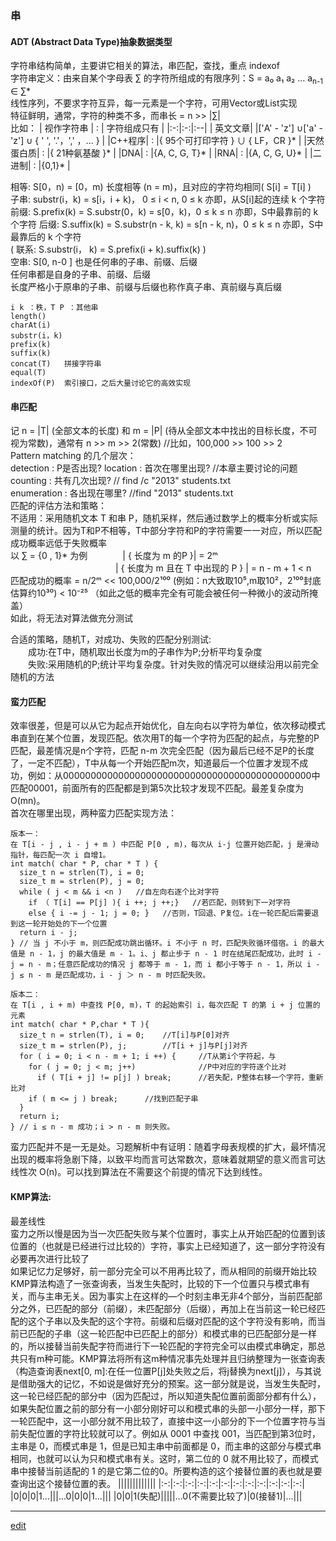 ### 串
#### ADT (Abstract Data Type)抽象数据类型
字符串结构简单，主要讲它相关的算法，串匹配，查找，重点 indexof   
字符串定义：由来自某个字母表 ∑ 的字符所组成的有限序列：S = a₀ a₁ a₂ ... a<sub>n-1</sub> ∈  ∑*    
线性序列，不要求字符互异，每一元素是一个字符，可用Vector或List实现   
特征鲜明，通常，字符的种类不多，而串长 = n >> |∑|   
比如：
| 视作字符串 | : | 字符组成只有 |
|:-:|:-:|:--|
| 英文文章| |['A' - 'z'] ∪['a' - 'z'] ∪ { ' ', '.'，',' ，... } |
|C++程序| : |{ 95个可打印字符 } ∪ { LF，CR }* |
|天然蛋白质| : |{ 21种氨基酸 }* |
|DNA| : |{A, C, G, T}* |
|RNA| : |{A, C, G, U}* |
|二进制| : |{0,1}* |

相等: S\[0，n) = \[0，m) 长度相等 (n = m)，且对应的字符均相同( S[i] = T[i] )   
子串: substr(i，k) = s\[i，i + k)， 0 ≤ i < n, 0 ≤ k 亦即，从S[i]起的连续 k 个字符   
前缀: S.prefix(k) = S.substr(0，k) = s\[0，k)，0 ≤ k ≤ n 亦即，S中最靠前的 k 个字符
后缀: S.suffix(k) = S.substr(n - k, k) = s\[n - k, n)，0 ≤ k ≤ n 亦即，S中最靠后的 k 个字符   
( 联系: S.substr(i， k) = S.prefix(i + k).suffix(k) )   
空串: S[0, n-0 ] 也是任何串的子串、前缀、后缀   
任何串都是自身的子串、前缀、后缀   
长度严格小于原串的子串、前缀与后缀也称作真子串、真前缀与真后缀   
```
i k ：秩，T P ：其他串
length()
charAt(i)  
substr(i，k)
prefix(k)
suffix(k)
concat(T)   拼接字符串
equal(T)
indexOf(P)  索引接口，之后大量讨论它的高效实现
```
#### 串匹配
记 n = |T| (全部文本的长度) 和 m = |P| (待从全部文本中找出的目标长度，不可视为常数)，通常有 n >> m >> 2(常数)   //比如，100,000 >> 100 >> 2   
Pattern matching 的几个层次：   
detection : P是否出现?
location : 首次在哪里出现?    //本章主要讨论的问题   
counting : 共有几次出现?      // find /c "2013" students.txt   
enumeration : 各出现在哪里?   //find "2013" students.txt   
匹配的评估方法和策略：    
不适用：采用随机文本 T 和串 P，随机采样，然后通过数学上的概率分析或实际测量的统计。因为T和P不相等，T中部分字符和P的字符需要一一对应，所以匹配成功概率远低于失败概率   
以 ∑ = {0 , 1}* 为例    | { 长度为 m 的P }| = 2ᵐ   
            | { 长度为 m 且在 T 中出现的 P } | = n - m + 1 < n   
匹配成功的概率 = n/2ᵐ << 100,000/2¹⁰⁰ (例如：n大致取10⁵,m取10²，2¹⁰⁰封底估算约10³⁰) < 10⁻²⁵   （如此之低的概率完全有可能会被任何一种微小的波动所掩盖）   
如此，将无法对算法做充分测试   

合适的策略，随机T，对成功、失败的匹配分别测试:   
  成功:在T中，随机取出长度为m的子串作为P;分析平均复杂度   
  失败:采用随机的P;统计平均复杂度。针对失败的情况可以继续沿用以前完全随机的方法   

#### 蛮力匹配
效率很差，但是可以从它为起点开始优化，自左向右以字符为单位，依次移动模式串直到在某个位置，发现匹配。依次用T的每一个字符为匹配的起点，与完整的P匹配，最差情况是n个字符，匹配 n-m 次完全匹配（因为最后已经不足P的长度了，一定不匹配），T中从每一个开始匹配m次，知道最后一个位置才发现不成功，例如：从000000000000000000000000000000000000000000000中匹配00001，前面所有的匹配都是到第5次比较才发现不匹配。最差复杂度为O(mn)。   
首次在哪里出现，两种蛮力匹配实现方法：
```
版本一：
在 T[i - j , i - j + m ) 中匹配 P[0 , m)，每次从 i-j 位置开始匹配，j 是滑动指针，每匹配一次 i 自增1。
int match( char * P, char * T ) {
  size_t n = strlen(T), i = 0;
  size_t m = strlen(P), j = 0;
  while ( j < m && i <n )   //自左向右逐个比对字符
    if （ T[i] == P[j] ){ i ++; j ++;}   //若匹配，则转到下一对字符
    else { i -= j - 1; j = 0; }   //否则，T回退、P复位。i在一轮匹配后需要退到这一轮开始处的下一个位置
  return i - j;
} // 当 j 不小于 m，则匹配成功跳出循环。i 不小于 n 时，匹配失败循环借宿。i 的最大值是 n - 1，j 的最大值是 m - 1。i、j 都止步于 n - 1 时在结尾匹配成功，此时 i - j = n - m；任意匹配成功的情况 j 都等于 m - 1，而 i 都小于等于 n - 1，所以 i - j ≤ n - m 是匹配成功，i - j ＞ n - m 时匹配失败。

版本二：
在 T[i , i + m) 中查找 P[0, m)，T 的起始索引 i，每次匹配 T 的第 i + j 位置的元素
int match( char * P,char * T ){
  size_t n = strlen(T), i = 0;    //T[i]与P[0]对齐
  size_t m = strlen(P), j;        //T[i + j]与P[j]对齐
  for ( i = 0; i < n - m + 1; i ++) {     //T从第i个字符起，与
    for ( j = 0; j < m; j++)              //P中对应的字符逐个比对
      if ( T[i + j] != p[j] ) break;      //若失配，P整体右移一个字符，重新比对
    if ( m <= j ) break;      //找到匹配子串
  }
  return i;
} // i ≤ n - m 成功；i > n - m 则失败。
```
蛮力匹配并不是一无是处。习题解析中有证明：随着字母表规模的扩大，最坏情况出现的概率将急剧下降，以致平均而言可达常数次，意味着就期望的意义而言可达线性次 O(n)。可以找到算法在不需要这个前提的情况下达到线性。

#### KMP算法:
最差线性   
蛮力之所以慢是因为当一次匹配失败与某个位置时，事实上从开始匹配的位置到该位置的（也就是已经进行过比较的）字符，事实上已经知道了，这一部分字符没有必要再次进行比较了   
如果记忆力足够好，前一部分完全可以不用再比较了，而从相同的前缀开始比较   
KMP算法构造了一张查询表，当发生失配时，比较的下一个位置只与模式串有关，而与主串无关。因为事实上在这样的—个时刻主串无非4个部分，当前匹配部分之外，已匹配的部分（前缀），未匹配部分（后缀），再加上在当前这一轮已经匹配的这个子串以及失配的这个字符。前缀和后缀对匹配的这个字符没有影响，而当前已匹配的子串（这一轮匹配中已匹配上的部分）和模式串的已匹配部分是一样的，所以接替当前失配字符而进行下一轮匹配的字符完全可以由模式串确定，那总共只有m种可能。KMP算法将所有这m种情况事先处理并且归纳整理为一张查询表（构造查询表next[0, m]:在任一位置P[j]处失败之后，将j替换为next[j]），与其说是借助强大的记忆，不如说是做好充分的预案。这一部分就是说，当发生失配时，这一轮已经匹配的部分中（因为匹配过，所以知道失配位置前面部分都有什么），如果失配位置之前的部分有一小部分刚好可以和模式串的头部一小部分一样，那下一轮匹配中，这一小部分就不用比较了，直接中这一小部分的下一个位置字符与当前失配位置的字符比较就可以了。例如从 0001 中查找 001，当匹配到第3位时，主串是 0，而模式串是 1，但是已知主串中前面都是 0，而主串的这部分与模式串相同，也就可以认为只和模式串有关。这时，第二位的 0 就不用比较了，而模式串中接替当前适配的 1 的是它第二位的0。所要构造的这个接替位置的表也就是要查询出这个接替位置的表。
|||||||||||||
|:-:|:-:|:-:|:-:|:-:|:-:|:-:|:-:|:-:|:-:|:-:|:-:|
|0|0|0|1...|||...0|0|0|1...|||
|0|0|1(失配)|||||...0(不需要比较了)|0(接替1)|...|||




-----
[edit](https://github.com/saaavsaaa/saaavsaaa.github.io/edit/master/aaa/Structure_Abstract3.md)
